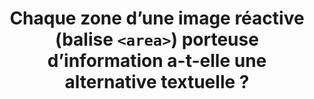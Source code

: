 ---
title: Chaque zone d’une image réactive (balise `<area>`) porteuse d’information a-t-elle une alternative textuelle ?
---